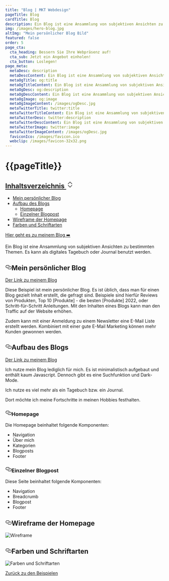 ```yaml
---
title: "Blog | MKT Webdesign"
pageTitle: Blog
cardTitle: Blog
description: Ein Blog ist eine Ansammlung von subjektiven Ansichten zu bestimmten Themen. Es kann als digitales Tagebuch oder Journal benutzt werden.
img: /images/hero-blog.jpg
altImg: "Mein persönlicher Blog Bild"
featured: false
order: 5
page_cta:
  cta_heading: Bessern Sie Ihre Webpräsenz auf!
  cta_sub: Jetzt ein Angebot einholen!
  cta_button: Loslegen!
page_meta:
  metaDesc: description
  metaDescContent: Ein Blog ist eine Ansammlung von subjektiven Ansichten zu bestimmten Themen. Es kann als digitales Tagebuch oder Journal benutzt werden.
  metaOgTitle: og:title
  metaOgTitleContent: Ein Blog ist eine Ansammlung von subjektiven Ansichten zu bestimmten Themen. Es kann als digitales Tagebuch oder Journal benutzt werden.
  metaOgDesc: og:description
  metaOgDescContent: Ein Blog ist eine Ansammlung von subjektiven Ansichten zu bestimmten Themen. Es kann als digitales Tagebuch oder Journal benutzt werden.
  metaOgImage: og:image
  metaOgImageContent: /images/ogDesc.jpg
  metaTwitterTitle: twitter:title
  metaTwitterTitleContent: Ein Blog ist eine Ansammlung von subjektiven Ansichten zu bestimmten Themen. Es kann als digitales Tagebuch oder Journal benutzt werden.
  metaTwitterDesc: twitter:description
  metaTwitterDescContent: Ein Blog ist eine Ansammlung von subjektiven Ansichten zu bestimmten Themen. Es kann als digitales Tagebuch oder Journal benutzt werden.
  metaTwitterImage: twitter:image
  metaTwitterImageContent: /images/ogDesc.jpg
  faviconIco: /images/favicon.ico
  webclip: /images/favicon-32x32.png
---
```


<h1 class="heading-1 | text-primary | routeSkipHeading"><a
      href="#global-nav"
      id="skip-main"
      class="routeSkipLink"
      aria-label="Skip to global navigation"
    ></a>{{pageTitle}}</h1>

  <div class="toc">
      <div class="card">
        <div class="card-body">
        <h2><a class="" data-bs-toggle="collapse" href="#collapseTOC" role="button" aria-expanded="false" aria-controls="collapseTOC">Inhaltsverzeichnis 
        <svg xmlns="http://www.w3.org/2000/svg" aria-hidden="true" width="24" height="24" fill="currentColor" class="bi bi-chevron-expand" viewBox="0 0 16 16"><path fill-rule="evenodd" d="M3.646 9.146a.5.5 0 0 1 .708 0L8 12.793l3.646-3.647a.5.5 0 0 1 .708.708l-4 4a.5.5 0 0 1-.708 0l-4-4a.5.5 0 0 1 0-.708zm0-2.292a.5.5 0 0 0 .708 0L8 3.207l3.646 3.647a.5.5 0 0 0 .708-.708l-4-4a.5.5 0 0 0-.708 0l-4 4a.5.5 0 0 0 0 .708z"/></svg></a></h2>
        <ul class="collapse" id="collapseTOC">
<li><a href="#mein-persoenlicher-blog">Mein persönlicher Blog</a></li>
<li><a href="#aufbau-des-blogs">Aufbau des Blogs</a>
<ul>
<li><a href="#homepage">Homepage</a>
</li>
<li><a href="#einzelner-blogpost">Einzelner Blogpost</a></li>
</ul>
</li>
<li><a href="#wireframe-der-homepage">Wireframe der Homepage</a></li>
<li><a href="#farben-und-schriftarten">Farben und Schriftarten</a></li>
</ul>
        </div>
      </div>

  </div>

<p class="knopf | my-4 my-md-5"><a target="_blank" class="text-white | btn-main" href="https://minhkhangtran.com/" rel="noopener noreferrer">Hier geht es zu meinem Blog ➡️</a></p>

Ein Blog ist eine Ansammlung von subjektiven Ansichten zu bestimmten Themen. Es kann als digitales Tagebuch oder Journal benutzt werden.

<h2 style="position: relative;" id="mein-persoenlicher-blog"><a href="#mein-persoenlicher-blog" aria-label="Mein persönlicher Blog Permalink" class="blog-header-link before"><svg aria-hidden="true" focusable="false" height="20" version="1.1" viewbox="0 0 16 16" width="20"><path fill-rule="evenodd" d="M4 9h1v1H4c-1.5 0-3-1.69-3-3.5S2.55 3 4 3h4c1.45 0 3 1.69 3 3.5 0 1.41-.91 2.72-2 3.25V8.59c.58-.45 1-1.27 1-2.09C10 5.22 8.98 4 8 4H4c-.98 0-2 1.22-2 2.5S3 9 4 9zm9-3h-1v1h1c1 0 2 1.22 2 2.5S13.98 12 13 12H9c-.98 0-2-1.22-2-2.5 0-.83.42-1.64 1-2.09V6.25c-1.09.53-2 1.84-2 3.25C6 11.31 7.55 13 9 13h4c1.45 0 3-1.69 3-3.5S14.5 6 13 6z"></path></svg></a>Mein persönlicher Blog</h2>

<a target="_blank" class="" href="https://minhkhangtran.com/" rel="noopener noreferrer">Der Link zu meinem Blog</a>

Diese Beispiel ist mein persönlicher Blog. Es ist üblich, dass man für einen Blog gezielt Inhalt erstellt, die gefragt sind. Beispiele sind hierfür Reviews von Produkten, Top 10 [Produkte] - die besten [Produkte] 2022, oder Schritt-für-Schritt Anleitungen. Mit den Inhalten eines Blogs kann man den Traffic auf der Website erhöhen.

Zudem kann mit einer Anmeldung zu einem Newsletter eine E-Mail Liste erstellt werden. Kombiniert mit einer gute E-Mail Marketing können mehr Kunden gewonnen werden.

<h2 style="position: relative;" id="aufbau-des-blogs"><a href="#aufbau-des-blogs" aria-label="Aufbau des Blogs Permalink" class="blog-header-link before"><svg aria-hidden="true" focusable="false" height="20" version="1.1" viewbox="0 0 16 16" width="20"><path fill-rule="evenodd" d="M4 9h1v1H4c-1.5 0-3-1.69-3-3.5S2.55 3 4 3h4c1.45 0 3 1.69 3 3.5 0 1.41-.91 2.72-2 3.25V8.59c.58-.45 1-1.27 1-2.09C10 5.22 8.98 4 8 4H4c-.98 0-2 1.22-2 2.5S3 9 4 9zm9-3h-1v1h1c1 0 2 1.22 2 2.5S13.98 12 13 12H9c-.98 0-2-1.22-2-2.5 0-.83.42-1.64 1-2.09V6.25c-1.09.53-2 1.84-2 3.25C6 11.31 7.55 13 9 13h4c1.45 0 3-1.69 3-3.5S14.5 6 13 6z"></path></svg></a>Aufbau des Blogs</h2>

<a target="_blank" class="" href="https://minhkhangtran.com/" rel="noopener noreferrer">Der Link zu meinem Blog</a>

Ich nutze mein Blog lediglich für mich. Es ist minimalistisch aufgebaut und enthält kaum Javascript. Dennoch gibt es eine Suchfunktion und Dark-Mode.

Ich nutze es viel mehr als ein Tagebuch bzw. ein Journal.

Dort möchte ich meine Fortschritte in meinen Hobbies festhalten.

<h3 style="position: relative;" id="homepage"><a href="#homepage" aria-label="homepage Permalink" class="blog-header-link before"><svg aria-hidden="true" focusable="false" height="20" version="1.1" viewbox="0 0 16 16" width="20"><path fill-rule="evenodd" d="M4 9h1v1H4c-1.5 0-3-1.69-3-3.5S2.55 3 4 3h4c1.45 0 3 1.69 3 3.5 0 1.41-.91 2.72-2 3.25V8.59c.58-.45 1-1.27 1-2.09C10 5.22 8.98 4 8 4H4c-.98 0-2 1.22-2 2.5S3 9 4 9zm9-3h-1v1h1c1 0 2 1.22 2 2.5S13.98 12 13 12H9c-.98 0-2-1.22-2-2.5 0-.83.42-1.64 1-2.09V6.25c-1.09.53-2 1.84-2 3.25C6 11.31 7.55 13 9 13h4c1.45 0 3-1.69 3-3.5S14.5 6 13 6z"></path></svg></a>Homepage</h3>

Die Homepage beinhaltet folgende Komponenten:

- Navigation
- Über mich
- Kategorien
- Blogposts
- Footer

<h3 style="position: relative;" id="einzelner-blogpost"><a href="#einzelner-blogpost" aria-label="Einzelner Blogpost Permalink" class="blog-header-link before"><svg aria-hidden="true" focusable="false" height="20" version="1.1" viewbox="0 0 16 16" width="20"><path fill-rule="evenodd" d="M4 9h1v1H4c-1.5 0-3-1.69-3-3.5S2.55 3 4 3h4c1.45 0 3 1.69 3 3.5 0 1.41-.91 2.72-2 3.25V8.59c.58-.45 1-1.27 1-2.09C10 5.22 8.98 4 8 4H4c-.98 0-2 1.22-2 2.5S3 9 4 9zm9-3h-1v1h1c1 0 2 1.22 2 2.5S13.98 12 13 12H9c-.98 0-2-1.22-2-2.5 0-.83.42-1.64 1-2.09V6.25c-1.09.53-2 1.84-2 3.25C6 11.31 7.55 13 9 13h4c1.45 0 3-1.69 3-3.5S14.5 6 13 6z"></path></svg></a>Einzelner Blogpost</h3>

Diese Seite beinhaltet folgende Komponenten:

- Navigation
- Breadcrumb
- Blogpost
- Footer

<h2 style="position: relative;" id="wireframe-der-homepage"><a href="#wireframe-der-homepage" aria-label="Wireframe der Homepage Permalink" class="blog-header-link before"><svg aria-hidden="true" focusable="false" height="20" version="1.1" viewbox="0 0 16 16" width="20"><path fill-rule="evenodd" d="M4 9h1v1H4c-1.5 0-3-1.69-3-3.5S2.55 3 4 3h4c1.45 0 3 1.69 3 3.5 0 1.41-.91 2.72-2 3.25V8.59c.58-.45 1-1.27 1-2.09C10 5.22 8.98 4 8 4H4c-.98 0-2 1.22-2 2.5S3 9 4 9zm9-3h-1v1h1c1 0 2 1.22 2 2.5S13.98 12 13 12H9c-.98 0-2-1.22-2-2.5 0-.83.42-1.64 1-2.09V6.25c-1.09.53-2 1.84-2 3.25C6 11.31 7.55 13 9 13h4c1.45 0 3-1.69 3-3.5S14.5 6 13 6z"></path></svg></a>Wireframe der Homepage</h2>

![Wireframe](/images/full-version-blog-homepage.jpg)

<h2 style="position: relative;" id="farben-und-schriftarten"><a href="#farben-und-schriftarten" aria-label="Farben und Schriftarten Permalink" class="blog-header-link before"><svg aria-hidden="true" focusable="false" height="20" version="1.1" viewbox="0 0 16 16" width="20"><path fill-rule="evenodd" d="M4 9h1v1H4c-1.5 0-3-1.69-3-3.5S2.55 3 4 3h4c1.45 0 3 1.69 3 3.5 0 1.41-.91 2.72-2 3.25V8.59c.58-.45 1-1.27 1-2.09C10 5.22 8.98 4 8 4H4c-.98 0-2 1.22-2 2.5S3 9 4 9zm9-3h-1v1h1c1 0 2 1.22 2 2.5S13.98 12 13 12H9c-.98 0-2-1.22-2-2.5 0-.83.42-1.64 1-2.09V6.25c-1.09.53-2 1.84-2 3.25C6 11.31 7.55 13 9 13h4c1.45 0 3-1.69 3-3.5S14.5 6 13 6z"></path></svg></a>Farben und Schriftarten</h2>

![Farben und Schriftarten](/images/farben-und-schriftarten-blog.jpg)

<p class="mt-5">
<a href="/beispiele" class="text-dark | btn-second">Zurück zu den Beispielen</a>
</p>
